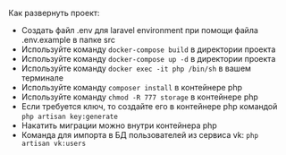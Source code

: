 Как развернуть проект:
- Создать файл .env для laravel environment при помощи файла .env.example в папке src
- Используйте команду ```docker-compose build``` в директории проекта
- Используйте команду ```docker-compose up -d``` в директории проекта
- Используйте команду ```docker exec -it php /bin/sh``` в вашем терминале
- Используйте команду ```composer install``` в контейнере php
- Используйте команду ```chmod -R 777 storage``` в контейнере php
- Если требуется ключ, то создайте его в контейнере php командой ```php artisan key:generate```
- Накатить миграции можно внутри контейнера php
- Команда для импорта в БД пользователей из сервиса vk: ```php artisan vk:users```
